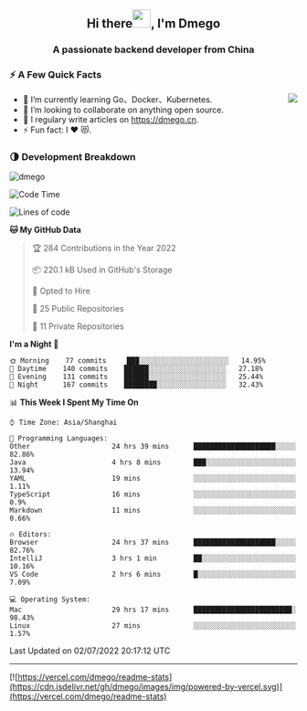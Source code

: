 <h2 align="center">Hi there<img src="https://cdn.jsdelivr.net/gh/dmego/images/img/Hi.gif" height="32" />, I'm Dmego </h2>
<h3 align="center">A passionate backend developer from China</h3>

### ⚡️ A Few Quick Facts

<img align="right" src="https://readme-stats-dmego.vercel.app/api?username=dmego&show_icons=true&icon_color=1573B3&hide_title=true&text_color=718096&bg_color=00000000&hide_border=true"/>

<ul>
    <li> 🌱 I’m currently learning Go、Docker、Kubernetes.</li>
    <li> 👯 I’m looking to collaborate on anything open source.</li>
    <li> 📝 I regulary write articles on <a href="https://dmego.cn">https://dmego.cn</a>.</li>
    <li> ⚡ Fun fact: I ❤️ 😻.</li>
</ul>

### 🌗 Development Breakdown

<img src="https://komarev.com/ghpvc/?username=dmego" alt="dmego" />

<!--START_SECTION:waka-->
![Code Time](http://img.shields.io/badge/Code%20Time-1%2C481%20hrs%2040%20mins-blue)

![Lines of code](https://img.shields.io/badge/From%20Hello%20World%20I%27ve%20Written-239%20Thousand%20lines%20of%20code-blue)

**🐱 My GitHub Data** 

> 🏆 284 Contributions in the Year 2022
 > 
> 📦 220.1 kB Used in GitHub's Storage 
 > 
> 💼 Opted to Hire
 > 
> 📜 25 Public Repositories 
 > 
> 🔑 11 Private Repositories  
 > 
**I'm a Night 🦉** 

```text
🌞 Morning    77 commits     ███░░░░░░░░░░░░░░░░░░░░░░   14.95% 
🌆 Daytime    140 commits    ██████░░░░░░░░░░░░░░░░░░░   27.18% 
🌃 Evening    131 commits    ██████░░░░░░░░░░░░░░░░░░░   25.44% 
🌙 Night      167 commits    ████████░░░░░░░░░░░░░░░░░   32.43%

```


📊 **This Week I Spent My Time On** 

```text
⌚︎ Time Zone: Asia/Shanghai

💬 Programming Languages: 
Other                    24 hrs 39 mins      ████████████████████░░░░░   82.86% 
Java                     4 hrs 8 mins        ███░░░░░░░░░░░░░░░░░░░░░░   13.94% 
YAML                     19 mins             ░░░░░░░░░░░░░░░░░░░░░░░░░   1.11% 
TypeScript               16 mins             ░░░░░░░░░░░░░░░░░░░░░░░░░   0.9% 
Markdown                 11 mins             ░░░░░░░░░░░░░░░░░░░░░░░░░   0.66%

🔥 Editors: 
Browser                  24 hrs 37 mins      ████████████████████░░░░░   82.76% 
IntelliJ                 3 hrs 1 min         ██░░░░░░░░░░░░░░░░░░░░░░░   10.16% 
VS Code                  2 hrs 6 mins        █░░░░░░░░░░░░░░░░░░░░░░░░   7.09%

💻 Operating System: 
Mac                      29 hrs 17 mins      ████████████████████████░   98.43% 
Linux                    27 mins             ░░░░░░░░░░░░░░░░░░░░░░░░░   1.57%

```


 Last Updated on 02/07/2022 20:17:12 UTC
<!--END_SECTION:waka-->

---

[![https://vercel.com/dmego/readme-stats](https://cdn.jsdelivr.net/gh/dmego/images/img/powered-by-vercel.svg)](https://vercel.com/dmego/readme-stats)

